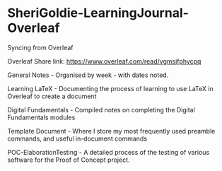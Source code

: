 # SheriGoldie-LearningJournal-Overleaf
Syncing from Overleaf

Overleaf Share link: https://www.overleaf.com/read/vgmsjfphycpq

General Notes - Organised by week - with dates noted. 

Learning LaTeX - Documenting the process of learning to use LaTeX in Overleaf to create a document

Digital Fundamentals - Compiled notes on completing the Digital Fundamentals modules

Template Document - Where I store my most frequently used preamble commands, and useful in-document commands

POC-ElaborationTesting - A detailed process of the testing of various software for the Proof of Concept project.